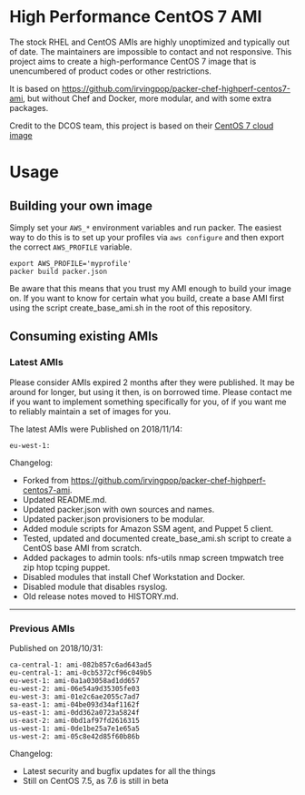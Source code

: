 # High Performance CentOS 7 AMI

The stock RHEL and CentOS AMIs are highly unoptimized and typically out of date. The maintainers are impossible to contact and not responsive. This project aims to create a high-performance CentOS 7 image that is unencumbered of product codes or other restrictions.

It is based on https://github.com/irvingpop/packer-chef-highperf-centos7-ami, but without Chef and Docker, more modular, and with some extra packages.

Credit to the DCOS team, this project is based on their [CentOS 7 cloud image](https://github.com/dcos/dcos/tree/master/cloud_images/centos7)

# Usage

## Building your own image

Simply set your `AWS_*` environment variables and run packer.  The easiest way to do this is to set up your profiles via `aws configure` and then export the correct `AWS_PROFILE` variable.
```
export AWS_PROFILE='myprofile'
packer build packer.json
```

Be aware that this means that you trust my AMI enough to build your image on. If you want to know for certain what you build, create a base AMI first using the script create_base_ami.sh in the root of this repository.

## Consuming existing AMIs

### Latest AMIs

Please consider AMIs expired 2 months after they were published. It may be around for longer, but using it then, is on borrowed time. Please contact me if you want to implement something specifically for you, of if you want me to reliably maintain a set of images for you.

The latest AMIs were Published on 2018/11/14:

```
eu-west-1:
```

Changelog:
* Forked from  https://github.com/irvingpop/packer-chef-highperf-centos7-ami.
* Updated README.md.
* Updated packer.json with own sources and names.
* Updated packer.json provisioners to be modular.
* Added module scripts for Amazon SSM agent, and Puppet 5 client.
* Tested, updated and documented create_base_ami.sh script to create a CentOS base AMI from scratch.
* Added packages to admin tools: nfs-utils nmap screen tmpwatch tree zip htop tcping puppet.
* Disabled modules that install Chef Workstation and Docker.
* Disabled module that disables rsyslog.
* Old release notes moved to HISTORY.md.

----

### Previous AMIs

Published on 2018/10/31:

```
ca-central-1: ami-082b857c6ad643ad5
eu-central-1: ami-0cb5372cf96c049b5
eu-west-1: ami-0a1a03058ad1dd657
eu-west-2: ami-06e54a9d35305fe03
eu-west-3: ami-01e2c6ae2055c7ad7
sa-east-1: ami-04be093d34af1162f
us-east-1: ami-0dd362a0723a5824f
us-east-2: ami-0bd1af97fd2616315
us-west-1: ami-0de1be25a7e1e65a5
us-west-2: ami-05c8e42d85f60b86b
```

Changelog:
* Latest security and bugfix updates for all the things
* Still on CentOS 7.5, as 7.6 is still in beta

